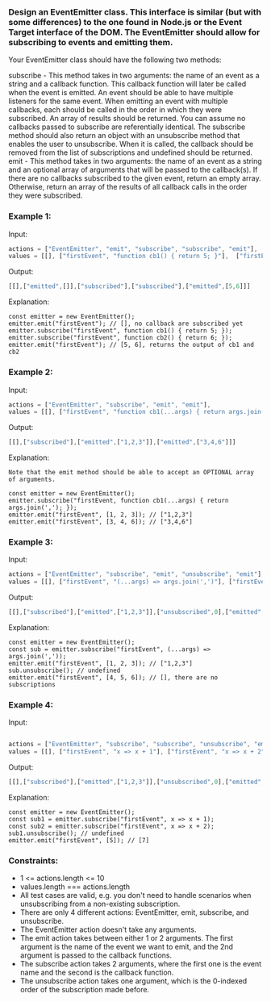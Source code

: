 ### Design an EventEmitter class. This interface is similar (but with some differences) to the one found in Node.js or the Event Target interface of the DOM. The EventEmitter should allow for subscribing to events and emitting them.

Your EventEmitter class should have the following two methods:

subscribe - This method takes in two arguments: the name of an event as a string and a callback function. This callback function will later be called when the event is emitted.
An event should be able to have multiple listeners for the same event. When emitting an event with multiple callbacks, each should be called in the order in which they were subscribed. An array of results should be returned. You can assume no callbacks passed to subscribe are referentially identical.
The subscribe method should also return an object with an unsubscribe method that enables the user to unsubscribe. When it is called, the callback should be removed from the list of subscriptions and undefined should be returned.
emit - This method takes in two arguments: the name of an event as a string and an optional array of arguments that will be passed to the callback(s). If there are no callbacks subscribed to the given event, return an empty array. Otherwise, return an array of the results of all callback calls in the order they were subscribed.
 

### Example 1:

Input: 
```js
actions = ["EventEmitter", "emit", "subscribe", "subscribe", "emit"], 
values = [[], ["firstEvent", "function cb1() { return 5; }"],  ["firstEvent", "function cb1() { return 6; }"], ["firstEvent"]]
```
Output: 

```js
[[],["emitted",[]],["subscribed"],["subscribed"],["emitted",[5,6]]]
```
Explanation: 
```
const emitter = new EventEmitter();
emitter.emit("firstEvent"); // [], no callback are subscribed yet
emitter.subscribe("firstEvent", function cb1() { return 5; });
emitter.subscribe("firstEvent", function cb2() { return 6; });
emitter.emit("firstEvent"); // [5, 6], returns the output of cb1 and cb2
```
### Example 2:

Input: 
```js
actions = ["EventEmitter", "subscribe", "emit", "emit"], 
values = [[], ["firstEvent", "function cb1(...args) { return args.join(','); }"], ["firstEvent", [1,2,3]], ["firstEvent", [3,4,6]]]
```
Output: 
```js
[[],["subscribed"],["emitted",["1,2,3"]],["emitted",["3,4,6"]]]
```
Explanation: 

```
Note that the emit method should be able to accept an OPTIONAL array of arguments.

const emitter = new EventEmitter();
emitter.subscribe("firstEvent, function cb1(...args) { return args.join(','); });
emitter.emit("firstEvent", [1, 2, 3]); // ["1,2,3"]
emitter.emit("firstEvent", [3, 4, 6]); // ["3,4,6"]
```
### Example 3:

Input: 
```js
actions = ["EventEmitter", "subscribe", "emit", "unsubscribe", "emit"], 
values = [[], ["firstEvent", "(...args) => args.join(',')"], ["firstEvent", [1,2,3]], [0], ["firstEvent", [4,5,6]]]
```
Output: 
```js
[[],["subscribed"],["emitted",["1,2,3"]],["unsubscribed",0],["emitted",[]]]
```
Explanation:
```
const emitter = new EventEmitter();
const sub = emitter.subscribe("firstEvent", (...args) => args.join(','));
emitter.emit("firstEvent", [1, 2, 3]); // ["1,2,3"]
sub.unsubscribe(); // undefined
emitter.emit("firstEvent", [4, 5, 6]); // [], there are no subscriptions
```
### Example 4:

Input: 

```js

actions = ["EventEmitter", "subscribe", "subscribe", "unsubscribe", "emit"], 
values = [[], ["firstEvent", "x => x + 1"], ["firstEvent", "x => x + 2"], [0], ["firstEvent", [5]]]
```
Output: 
```js
[[],["subscribed"],["emitted",["1,2,3"]],["unsubscribed",0],["emitted",[7]]]
```
Explanation:
```
const emitter = new EventEmitter();
const sub1 = emitter.subscribe("firstEvent", x => x + 1);
const sub2 = emitter.subscribe("firstEvent", x => x + 2);
sub1.unsubscribe(); // undefined
emitter.emit("firstEvent", [5]); // [7]
```
 

### Constraints:

- 1 <= actions.length <= 10
- values.length === actions.length
- All test cases are valid, e.g. you don't need to handle scenarios when unsubscribing from a non-existing subscription.
- There are only 4 different actions: EventEmitter, emit, subscribe, and unsubscribe.
- The EventEmitter action doesn't take any arguments.
- The emit action takes between either 1 or 2 arguments. The first argument is the name of the event we want to emit, and the 2nd argument is passed to the callback functions.
- The subscribe action takes 2 arguments, where the first one is the event name and the second is the callback function.
- The unsubscribe action takes one argument, which is the 0-indexed order of the subscription made before.